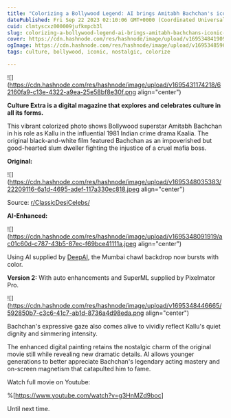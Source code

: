 ```yaml
---
title: "Colorizing a Bollywood Legend: AI brings Amitabh Bachchan's iconic Kaalia character to life"
datePublished: Fri Sep 22 2023 02:10:06 GMT+0000 (Coordinated Universal Time)
cuid: clmtyscxz000009jufkmpcb3l
slug: colorizing-a-bollywood-legend-ai-brings-amitabh-bachchans-iconic-kaalia-character-to-life
cover: https://cdn.hashnode.com/res/hashnode/image/upload/v1695348419092/233c980e-cb05-470a-9efd-1d82674be9cf.png
ogImage: https://cdn.hashnode.com/res/hashnode/image/upload/v1695348596322/102697a6-df2b-4b71-a9de-71f0bc675af6.png
tags: culture, bollywood, iconic, nostalgic, colorize

---
```


![](https://cdn.hashnode.com/res/hashnode/image/upload/v1695431174218/62160fa9-c13e-4322-a9ea-25e58bf8e30f.png align="center")

**Culture Extra is a digital magazine that explores and celebrates culture in all its forms.**

This vibrant colorized photo shows Bollywood superstar Amitabh Bachchan in his role as Kallu in the influential 1981 Indian crime drama Kaalia. The original black-and-white film featured Bachchan as an impoverished but good-hearted slum dweller fighting the injustice of a cruel mafia boss.

**Original:**

![](https://cdn.hashnode.com/res/hashnode/image/upload/v1695348035383/22209116-6a1d-4695-adef-117a330ec818.jpeg align="center")

Source: [r/ClassicDesiCelebs/](https://www.reddit.com/r/ClassicDesiCelebs/comments/16o7p91/a_rare_bts_picture_of_amitabh_from_earlier_times/)

**AI-Enhanced:**

![](https://cdn.hashnode.com/res/hashnode/image/upload/v1695348091919/ac01c60d-c787-43b5-87ec-f69bce41111a.jpeg align="center")

Using AI supplied by [DeepAI](https://deepai.org/), the Mumbai chawl backdrop now bursts with color.

**Version 2:** With auto enhancements and SuperML supplied by Pixelmator Pro.

![](https://cdn.hashnode.com/res/hashnode/image/upload/v1695348446665/592850b7-c3c6-41c7-ab1d-8736a4d98eda.png align="center")

Bachchan's expressive gaze also comes alive to vividly reflect Kallu's quiet dignity and simmering intensity.

The enhanced digital painting retains the nostalgic charm of the original movie still while revealing new dramatic details. AI allows younger generations to better appreciate Bachchan's legendary acting mastery and on-screen magnetism that catapulted him to fame.

Watch full movie on Youtube:

%[https://www.youtube.com/watch?v=g3HnMZd9boc] 

Until next time.